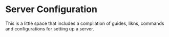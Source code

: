 # Server Configuration
This is a little space that includes a compilation of guides, likns, commands and configurations for setting up a server.
